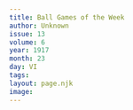 ```yaml
---
title: Ball Games of the Week
author: Unknown
issue: 13
volume: 6
year: 1917
month: 23
day: VI
tags:
layout: page.njk
image:
---
```


